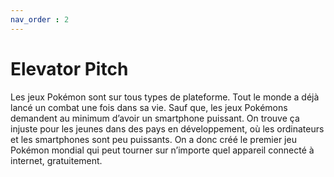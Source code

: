 ```yaml
---
nav_order : 2
---
```


# Elevator Pitch
<!-- En quoi ce projet mériterait-il notre attention? -->

Les jeux Pokémon sont sur tous types de plateforme. Tout le monde a déjà lancé un combat une fois dans sa vie. Sauf que, les jeux Pokémons demandent au minimum d’avoir un smartphone puissant. On trouve ça injuste pour les jeunes dans des pays en développement, où les ordinateurs et les smartphones sont peu puissants. On a donc créé le premier jeu Pokémon mondial qui peut tourner sur n’importe quel appareil connecté à internet, gratuitement. 
